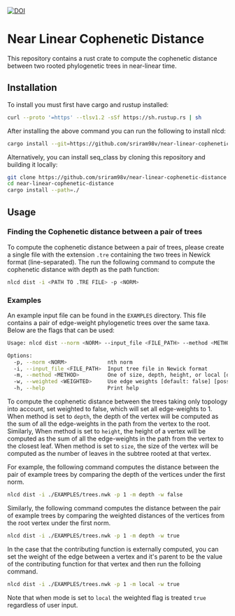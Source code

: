 [![DOI](https://zenodo.org/badge/816474443.svg)](https://zenodo.org/doi/10.5281/zenodo.13386029)

# Near Linear Cophenetic Distance
This repository contains a rust crate to compute the cophenetic distance between two rooted phylogenetic trees in near-linear time.

## Installation

To install you must first have cargo and rustup installed:
```bash
curl --proto '=https' --tlsv1.2 -sSf https://sh.rustup.rs | sh
```

After installing the above command you can run the following to install nlcd:
```bash
cargo install --git=https://github.com/sriram98v/near-linear-cophenetic-distance
```

Alternatively, you can install seq_class by cloning this repository and building it locally:
```bash
git clone https://github.com/sriram98v/near-linear-cophenetic-distance
cd near-linear-cophenetic-distance
cargo install --path=./
```

## Usage
### Finding the Cophenetic distance between a pair of trees
To compute the cophenetic distance between a pair of trees, please create a single file with the extension ```.tre``` containing the two trees in Newick format (line-separated). The run the following command to compute the cophenetic distance with depth as the path function:
```bash
nlcd dist -i <PATH TO .TRE FILE> -p <NORM>
```

### Examples
An example input file can be found in the ```EXAMPLES``` directory. This file contains a pair of edge-weight phylogenetic trees over the same taxa. Below are the flags that can be used:

```bash
Usage: nlcd dist --norm <NORM> --input_file <FILE_PATH> --method <METHOD> --weighted <WEIGHTED>

Options:
  -p, --norm <NORM>             nth norm
  -i, --input_file <FILE_PATH>  Input tree file in Newick format
  -m, --method <METHOD>         One of size, depth, height, or local [default: depth]
  -w, --weighted <WEIGHTED>     Use edge weights [default: false] [possible values: true, false]
  -h, --help                    Print help
```
To compute the cophenetic distance between the trees taking only topology into account, set weighted to false, which will set all edge-weights to 1. When method is set to ```depth```, the depth of the vertex will be computed as the sum of all the edge-weights in the path from the vertex to the root. Similarly, When method is set to ```height```, the height of a vertex will be computed as the sum of all the edge-weights in the path from the vertex to the closest leaf. When method is set to ```size```, the size of the vertex will be computed as the number of leaves in the subtree rooted at that vertex.

For example, the following command computes the distance between the pair of example trees by comparing the depth of the vertices under the first norm.
```bash
nlcd dist -i ./EXAMPLES/trees.nwk -p 1 -m depth -w false
```

Similarly, the following command computes the distance between the pair of example trees by comparing the weighted distances of the vertices from the root vertex under the first norm.
```bash
nlcd dist -i ./EXAMPLES/trees.nwk -p 1 -m depth -w true
```

In the case that the contributing function is externally computed, you can set the weight of the edge between a vertex and it's parent to be the value of the contributing function for that vertex and then run the folloing command.
```bash
nlcd dist -i ./EXAMPLES/trees.nwk -p 1 -m local -w true
```

Note that when mode is set to ```local``` the weighted flag is treated ```true``` regardless of user input. 